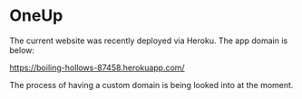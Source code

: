 # OneUp 

The current website was recently deployed via Heroku. The app domain is below: 

https://boiling-hollows-87458.herokuapp.com/

The process of having a custom domain is being looked into at the moment. 
